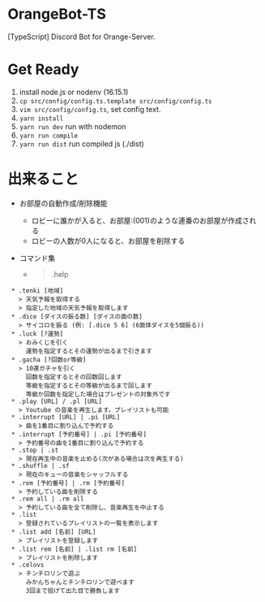 # OrangeBot-TS

[TypeScript] Discord Bot for Orange-Server.

# Get Ready

1. install node.js or nodenv (16.15.1)
2. `cp src/config/config.ts.template src/config/config.ts`
3. `vim src/config/config.ts`, set config text.
4. `yarn install`
5. `yarn run dev` run with nodemon
6. `yarn run compile`
7. `yarn run dist` run compiled js (./dist)

# 出来ること
+ お部屋の自動作成/削除機能
  + ロビーに誰かが入ると、お部屋:(001)のような連番のお部屋が作成される
  + ロビーの人数が0人になると、お部屋を削除する

+ コマンド集
  + > .help
```
 * .tenki [地域]
   > 天気予報を取得する
   > 指定した地域の天気予報を取得します
 * .dice [ダイスの振る数] [ダイスの面の数]
   > サイコロを振る (例: [.dice 5 6] (6面体ダイスを5個振る))
 * .luck [?運勢]
   > おみくじを引く
     運勢を指定するとその運勢が出るまで引きます
 * .gacha [?回数or等級]
   > 10連ガチャを引く
     回数を指定するとその回数回します
     等級を指定するとその等級が出るまで回します
     等級か回数を指定した場合はプレゼントの対象外です
 * .play [URL] / .pl [URL]
   > Youtube の音楽を再生します。プレイリストも可能
 * .interrupt [URL] | .pi [URL]
   > 曲を1番目に割り込んで予約する
 * .interrupt [予約番号] | .pi [予約番号]
   > 予約番号の曲を1番目に割り込んで予約する
 * .stop | .st
   > 現在再生中の音楽を止める(次がある場合は次を再生する)
 * .shuffle | .sf
   > 現在のキューの音楽をシャッフルする
 * .rem [予約番号] | .rm [予約番号]
   > 予約している曲を削除する
 * .rem all | .rm all
   > 予約している曲を全て削除し、音楽再生を中止する
 * .list
   > 登録されているプレイリストの一覧を表示します
 * .list add [名前] [URL]
   > プレイリストを登録します
 * .list rem [名前] | .list rm [名前]
   > プレイリストを削除します
 * .celovs
   > チンチロリンで遊ぶ
     みかんちゃんとチンチロリンで遊べます
     3回まで投げて出た目で勝負します
```